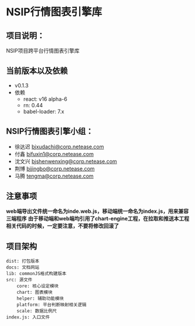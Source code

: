 # NSIP行情图表引擎库

## 项目说明：
NSIP项目跨平台行情图表引擎库

## 当前版本以及依赖
+ v0.1.3
+ 依赖
	+ react: v16 alpha-6
	+ rn: 0.44
	+ babel-loader: 7.x

## NSIP行情图表引擎小组：
+ 徐达迟 bjxudachi@corp.netease.com
+ 付鑫 bjfuxin1@corp.netease.com
+ 沈文兴 bjshenwenxing@corp.netease.com
+ 荆博 bjjingbo@corp.netease.com
+ 马腾 tengma@corp.netease.com

## 注意事项

**web端导出文件统一命名为inde.web.js，移动端统一命名为index.js，用来兼容三端程序**
**由于移动端和web端均引用了chart-engine工程，在拉取和推送本工程相关代码的时候，一定要注意，不要将修改回滚了**

## 项目架构
```
dist: 打包版本
docs: 文档网站
lib: commonJS格式构建版本
src: 源文件
	core: 核心设定模块
	chart: 图表模块
	helper: 辅助功能模块
	platform: 平台判断映射相关逻辑
	scale: 数据比例尺
index.js: 入口文件
```